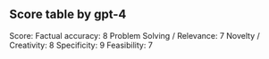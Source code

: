 ## Score table by gpt-4
Score: 
Factual accuracy: 8
Problem Solving / Relevance: 7
Novelty / Creativity: 8
Specificity: 9
Feasibility: 7